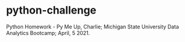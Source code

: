 # python-challenge
Python Homework - Py Me Up, Charlie; Michigan State University Data Analytics Bootcamp; April, 5 2021.

